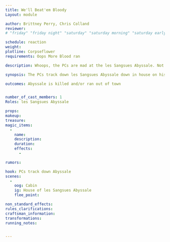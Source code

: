 ```yaml
---
title: We'll Beat'em Bloody
Layout: module

author: Brittney Perry, Chris Colland
reviewer: 
# "friday" "friday night" "saturday" "saturday morning" "saturday early afternoon" "saturday early evening" "saturday night" "reaction" "tavern setup" "townsfolk" "randoms"

schedule: reaction
weight: 
plotline: Corpseflower
requirements: Oops More Blood ran

description: Whoops, the PCs are mad at the les Sangsues Abyssale. Not that they don't have several reasons.

synopsis: The PCs track down les Sangsues Abyssale down in house on his vineyard. He has much to answer for, and is a coward. He will not start a fight or fight back. He resurrects in town if he is killed. He will then flee the town.  

outcomes: Abyssale is killed and/or ran out of town


number_of_cast_members: 1
Roles: les Sangsues Abyssale

props: 
makeup: 
treasure: 
magic_items:
  - 
    name: 
    description:  
    duration: 
    effects: 
      - 

rumors: 

hook: PCs track down Abyssale
scenes: 
  - 
    oog: Cabin 
    ig: House of les Sangsues Abyssale
    flee_point: 

non_standard_effects: 
rules_clarifications: 
craftsman_information: 
transformations: 
running_notes: 


---
```

